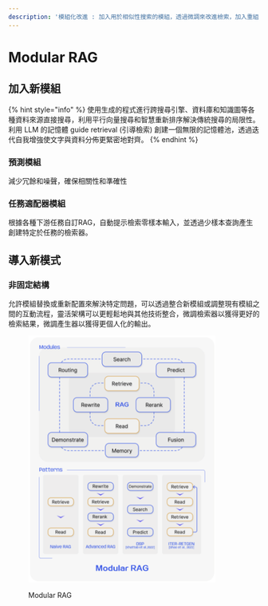 ```yaml
---
description: '模組化改進 : 加入用於相似性搜索的模組，透過微調來改進檢索，加入重組 RAG 模組和重新排列 RAG 管道'
---
```


# Modular RAG

## 加入新模組

{% hint style="info" %}
使用生成的程式進行跨搜尋引擎、資料庫和知識圖等各種資料來源直接搜尋，利用平行向量搜尋和智慧重新排序解決傳統搜尋的局限性。利用 LLM 的記憶體 guide retrieval (引導檢索) 創建一個無限的記憶體池，透過迭代自我增強使文字與資料分佈更緊密地對齊。
{% endhint %}



### 預測模組

減少冗餘和噪聲，確保相關性和準確性

### 任務適配器模組

根據各種下游任務自訂RAG，自動提示檢索零樣本輸入，並透過少樣本查詢產生創建特定於任務的檢索器。



## 導入新模式

### 非固定結構

允許模組替換或重新配置來解決特定問題，可以透過整合新模組或調整現有模組之間的互動流程，靈活架構可以更輕鬆地與其他技術整合，微調檢索器以獲得更好的檢索結果，微調產生器以獲得更個人化的輸出。

<figure><img src="../.gitbook/assets/image (38).png" alt="" width="375"><figcaption><p>Modular RAG</p></figcaption></figure>
